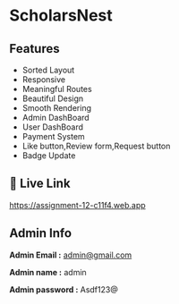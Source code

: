 # ScholarsNest

## Features

- Sorted Layout
- Responsive
- Meaningful Routes
- Beautiful Design
- Smooth Rendering
- Admin DashBoard
- User DashBoard
- Payment System
- Like button,Review form,Request button
- Badge Update

## 🔗 Live Link

https://assignment-12-c11f4.web.app

## Admin Info

**Admin Email :** admin@gmail.com

**Admin name :** admin

**Admin password :** Asdf123@
